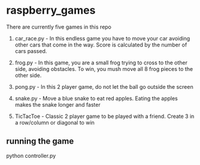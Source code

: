# raspberry_games
There are currently five games in this repo
1. car_race.py - In this endless game you have to move your car avoiding other cars that come in the way. Score is calculated by the number of cars passed.

2. frog.py - In this game, you are a small frog trying to cross to the other side, avoiding obstacles. To win, you mush move all 8 frog pieces to the other side.

3. pong.py - In this 2 player game, do not let the ball go outside the screen

4. snake.py - Move a blue snake to eat red apples. Eating the apples makes the snake longer and faster

5. TicTacToe - Classic 2 player game to be played with a friend. Create 3 in a row/column or diagonal to win

## running the game
python controller.py
